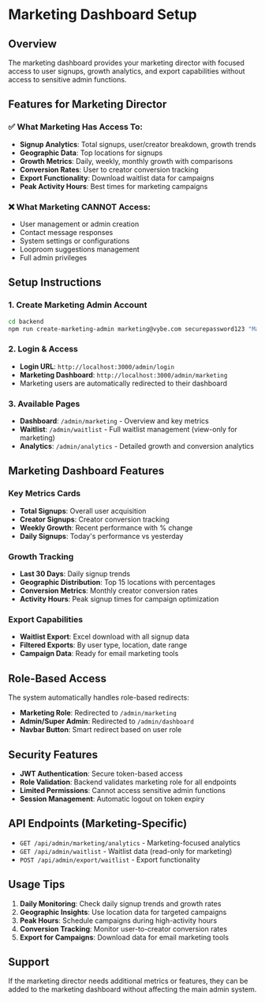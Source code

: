 # Marketing Dashboard Setup

## Overview
The marketing dashboard provides your marketing director with focused access to user signups, growth analytics, and export capabilities without access to sensitive admin functions.

## Features for Marketing Director

### ✅ **What Marketing Has Access To:**
- **Signup Analytics**: Total signups, user/creator breakdown, growth trends
- **Geographic Data**: Top locations for signups
- **Growth Metrics**: Daily, weekly, monthly growth with comparisons
- **Conversion Rates**: User to creator conversion tracking
- **Export Functionality**: Download waitlist data for campaigns
- **Peak Activity Hours**: Best times for marketing campaigns

### ❌ **What Marketing CANNOT Access:**
- User management or admin creation
- Contact message responses
- System settings or configurations
- Looproom suggestions management
- Full admin privileges

## Setup Instructions

### 1. Create Marketing Admin Account
```bash
cd backend
npm run create-marketing-admin marketing@vybe.com securepassword123 "Marketing Director Name"
```

### 2. Login & Access
- **Login URL**: `http://localhost:3000/admin/login`
- **Marketing Dashboard**: `http://localhost:3000/admin/marketing`
- Marketing users are automatically redirected to their dashboard

### 3. Available Pages
- **Dashboard**: `/admin/marketing` - Overview and key metrics
- **Waitlist**: `/admin/waitlist` - Full waitlist management (view-only for marketing)
- **Analytics**: `/admin/analytics` - Detailed growth and conversion analytics

## Marketing Dashboard Features

### Key Metrics Cards
- **Total Signups**: Overall user acquisition
- **Creator Signups**: Creator conversion tracking
- **Weekly Growth**: Recent performance with % change
- **Daily Signups**: Today's performance vs yesterday

### Growth Tracking
- **Last 30 Days**: Daily signup trends
- **Geographic Distribution**: Top 15 locations with percentages
- **Conversion Metrics**: Monthly creator conversion rates
- **Activity Hours**: Peak signup times for campaign optimization

### Export Capabilities
- **Waitlist Export**: Excel download with all signup data
- **Filtered Exports**: By user type, location, date range
- **Campaign Data**: Ready for email marketing tools

## Role-Based Access

The system automatically handles role-based redirects:
- **Marketing Role**: Redirected to `/admin/marketing`
- **Admin/Super Admin**: Redirected to `/admin/dashboard`
- **Navbar Button**: Smart redirect based on user role

## Security Features

- **JWT Authentication**: Secure token-based access
- **Role Validation**: Backend validates marketing role for all endpoints
- **Limited Permissions**: Cannot access sensitive admin functions
- **Session Management**: Automatic logout on token expiry

## API Endpoints (Marketing-Specific)

- `GET /api/admin/marketing/analytics` - Marketing-focused analytics
- `GET /api/admin/waitlist` - Waitlist data (read-only for marketing)
- `POST /api/admin/export/waitlist` - Export functionality

## Usage Tips

1. **Daily Monitoring**: Check daily signup trends and growth rates
2. **Geographic Insights**: Use location data for targeted campaigns
3. **Peak Hours**: Schedule campaigns during high-activity hours
4. **Conversion Tracking**: Monitor user-to-creator conversion rates
5. **Export for Campaigns**: Download data for email marketing tools

## Support

If the marketing director needs additional metrics or features, they can be added to the marketing dashboard without affecting the main admin system.